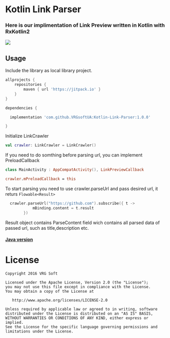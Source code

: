 # Kotlin Link Parser
### Here is our implimentation of Link Preview written in Kotlin with RxKotlin2
![](https://github.com/VRGsoftUA/Java-Link-Parser/blob/master/image.png)
## Usage
Include the library as local library project.
```gradle
allprojects {
    repositories {
        maven { url 'https://jitpack.io' }
    }
}

dependencies {

  implementation 'com.github.VRGsoftUA:Kotlin-Link-Parser:1.0.0'

}
```

Initialize LinkCrawler
```kotlin
val crawler: LinkCrawler = LinkCrawler()
```
If you need to do somthing before parsing url, you can implement PreloadCallback
```kotlin
class MainActivity : AppCompatActivity(), LinkPreviewCallback

crawler.mPreloadCallback = this
```
To start parsing you need to use crawler.parseUrl and pass desired url, it returs ```Flowable<Result>```
```kotlin
  crawler.parseUrl("https://github.com").subscribe({ t ->
            mBinding.content = t.result
        })
 ```
 Result object contains ParseContent field wich contains all parsed data of passed url, such as title,description etc. 
  #### [Java version](https://github.com/VRGsoftUA/Java-Link-Parser/)
License
=================================

    Copyright 2016 VRG Soft

    Licensed under the Apache License, Version 2.0 (the "License");
    you may not use this file except in compliance with the License.
    You may obtain a copy of the License at

       http://www.apache.org/licenses/LICENSE-2.0

    Unless required by applicable law or agreed to in writing, software
    distributed under the License is distributed on an "AS IS" BASIS,
    WITHOUT WARRANTIES OR CONDITIONS OF ANY KIND, either express or implied.
    See the License for the specific language governing permissions and
    limitations under the License.
